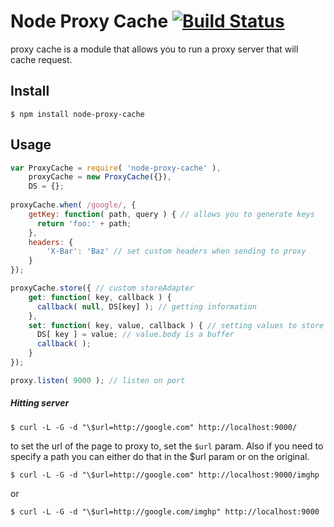 # Node Proxy Cache [![Build Status](https://travis-ci.org/honeinc/node-proxy-cache.svg?branch=master)](https://travis-ci.org/honeinc/node-proxy-cache)

proxy cache is a module that allows you to run a proxy server that will cache request.

## Install 

    $ npm install node-proxy-cache
    
## Usage

```javascript
var ProxyCache = require( 'node-proxy-cache' ),
    proxyCache = new ProxyCache({}),
    DS = {};
    
proxyCache.when( /google/, {
    getKey: function( path, query ) { // allows you to generate keys
      return 'foo:' + path; 
    },
    headers: {
        'X-Bar': 'Baz' // set custom headers when sending to proxy
    }
});

proxyCache.store({ // custom storeAdapter
    get: function( key, callback ) {
      callback( null, DS[key] ); // getting information
    },
    set: function( key, value, callback ) { // setting values to store
      DS[ key ] = value; // value.body is a buffer 
      callback( );
    }
});

proxy.listen( 9000 ); // listen on port
```

##### Hitting server

    $ curl -L -G -d "\$url=http://google.com" http://localhost:9000/
    
to set the url of the page to proxy to, set the `$url` param. Also if you need to specify a path you can either do that in the $url param or on the original.

    $ curl -L -G -d "\$url=http://google.com" http://localhost:9000/imghp

or 

    $ curl -L -G -d "\$url=http://google.com/imghp" http://localhost:9000
  

